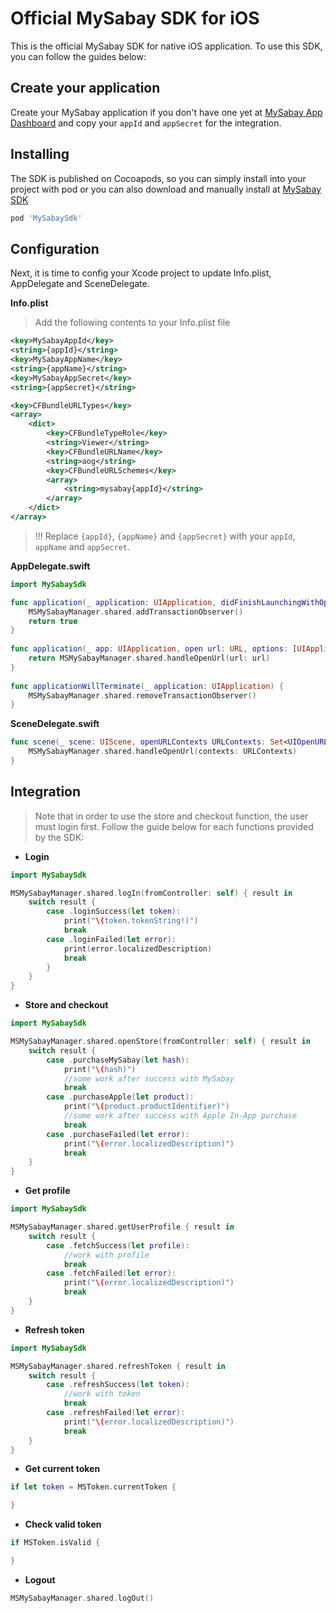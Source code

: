 # Official MySabay SDK for iOS

This is the official MySabay SDK for native iOS application. To use this SDK, you can follow the guides below:

## Create your application

Create your MySabay application if you don't have one yet at [MySabay App Dashboard](https://kh.mysabay.com:8443/index.html) and copy your `appId` 
and `appSecret` for the integration.

## Installing

The SDK is published on Cocoapods, so you can simply install into your project with pod or you can also download and manually install at [MySabay SDK](/MySabaySDK.zip)

```bash
pod 'MySabaySdk'
```

## Configuration
Next, it is time to config your Xcode project to update Info.plist, AppDelegate and SceneDelegate.

**Info.plist**

> Add the following contents to your Info.plist file 

```xml
<key>MySabayAppId</key>
<string>{appId}</string>
<key>MySabayAppName</key>
<string>{appName}</string>
<key>MySabayAppSecret</key>
<string>{appSecret}</string>
```

```xml
<key>CFBundleURLTypes</key>
<array>
    <dict>
        <key>CFBundleTypeRole</key>
	    <string>Viewer</string>
	    <key>CFBundleURLName</key>
	    <string>aog</string>
	    <key>CFBundleURLSchemes</key>
	    <array>
	        <string>mysabay{appId}</string>
	    </array>
	</dict>
</array>
```

> !!! Replace `{appId}`, `{appName}` and `{appSecret}` with your `appId`, `appName` and `appSecret`. 


**AppDelegate.swift**

```swift
import MySabaySdk

func application(_ application: UIApplication, didFinishLaunchingWithOptions launchOptions: [UIApplication.LaunchOptionsKey: Any]?) -> Bool {
    MSMySabayManager.shared.addTransactionObserver()
    return true
}
    
func application(_ app: UIApplication, open url: URL, options: [UIApplication.OpenURLOptionsKey : Any] = [:]) -> Bool {
    return MSMySabayManager.shared.handleOpenUrl(url: url)
}
    
func applicationWillTerminate(_ application: UIApplication) {
    MSMySabayManager.shared.removeTransactionObserver()
}
```

**SceneDelegate.swift**

```swift
func scene(_ scene: UIScene, openURLContexts URLContexts: Set<UIOpenURLContext>) {
    MSMySabayManager.shared.handleOpenUrl(contexts: URLContexts)
}
```

## Integration

> Note that in order to use the store and checkout function, the user must login first. 
> Follow the guide below for each functions provided by the SDK:



*  **Login**

```swift
import MySabaySdk

MSMySabayManager.shared.logIn(fromController: self) { result in
    switch result {
        case .loginSuccess(let token):
            print("\(token.tokenString!)")
            break
        case .loginFailed(let error):
            print(error.localizedDescription)
            break
        }
    }
}
```


*  **Store and checkout**

```swift
import MySabaySdk

MSMySabayManager.shared.openStore(fromController: self) { result in
    switch result {
        case .purchaseMySabay(let hash):
            print("\(hash)")
            //some work after success with MySabay
            break
        case .purchaseApple(let product):
            print("\(product.productIdentifier)")
            //some work after success with Apple In-App purchase
            break
        case .purchaseFailed(let error):
            print("\(error.localizedDescription)")
            break
    }
}
```



*  **Get profile**

```swift
import MySabaySdk

MSMySabayManager.shared.getUserProfile { result in
    switch result {
        case .fetchSuccess(let profile):
            //work with profile
            break
        case .fetchFailed(let error):
            print("\(error.localizedDescription)")
            break
    }
}
```



*  **Refresh token**

```swift
import MySabaySdk

MSMySabayManager.shared.refreshToken { result in
    switch result {
        case .refreshSuccess(let token):
            //work with token
            break
        case .refreshFailed(let error):
            print("\(error.localizedDescription)")
            break
    }
}
```



*  **Get current token**

```swift
if let token = MSToken.currentToken {

}
```



*  **Check valid token**

```swift
if MSToken.isValid {

}
```


*  **Logout**

```swift
MSMySabayManager.shared.logOut()
```


